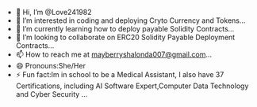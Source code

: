 - 👋 Hi, I’m @Love241982
- 👀 I’m interested in coding and deploying Cryto Currency and Tokens...
- 🌱 I’m currently learning how to deploy payable Solidity Contracts...
- 💞️ I’m looking to collaborate on ERC20 Solidity Payable Deployment Contracts...
- 📫 How to reach me at mayberryshalonda007@gmail.com...
- 😄 Pronouns:She/Her
- ⚡ Fun fact:Im in school to be a Medical Assistant, I also have 37 Certifications, including AI Software Expert,Computer Data Technology and Cyber Security ...

<!---
Love241982/Love241982 is a ✨ special ✨ repository because its `README.md` (this file) appears on your GitHub profile.
You can click the Preview link to take a look at your changes.
--->

